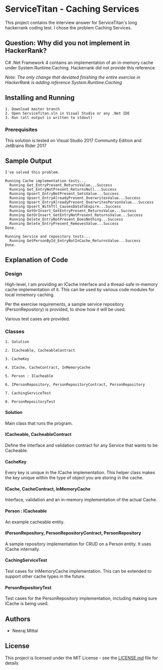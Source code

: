 # ServiceTitan - Caching Services

This project contains the interview answer for ServiceTitan's long hackerrank coding test. I chose the problem Caching Services.

## Question: Why did you not implement in HackerRank?
C# .Net Framework 4 contains an implementation of an in-memory cache under System.Runtime.Caching. Hackerrank did not provide this reference.

*Note: The only change that deviated finishing the entire exercise in HackerRank is adding reference System.Runtime.Caching*

## Installing and Running

```
1. Download master branch
2. Open ServiceTitan.sln in Visual Studio or any .Net IDE
3. Run (all output is written to stdout)
```

### Prerequisites
This solution is tested on Visual Studio 2017 Community Edition and JetBrains Rider 2017

## Sample Output

```
I've solved this problem.

Running Cache implementation tests...
  Running Get_EntryPresent_ReturnsValue...Success
  Running Get_EntryNotPresent_ReturnsNull...Success
  Running Upsert_EntryNotPresent_SetsValue...Success
  Running Upsert_EntryAlreadyPresent_OverwritesValue...Success
  Running Upsert_EntryAlreadyPresent_OverwritesPersonValue...Success
  Running Upsert_WithTtl_CausesDataToExpire...Success
  Running GetOrInsert_GetEntryPresent_ReturnsValue...Success
  Running GetOrInsert_GetEntryNotPresent_ReturnsValue...Success
  Running Delete_EntryNotPresent_DoesNothing...Success
  Running Delete_EntryPresent_RemovesValue...Success
Done.

Running Service and repository tests...
  Running GetPersonById_EntryNotInCache_ReturnsValue...Success
Done.
```

## Explanation of Code

### Design
High-level, I am providing an ICache interface and a thread-safe in-memory cache implementation of it. This can be used by various code modules for local inmemory caching.

Per the exercise requirements, a sample service repository (PersonRepository) is provided, to show how it will be used.

Various test cases are provided.

### Classes
```
1. Solution

2. ICacheable, CacheableContract

3. CacheKey

4. ICache, CacheContract, InMemoryCache

5. Person : ICacheable

6. IPersonRepository, PersonRepositoryContract, PersonRepository

7. CachingServiceTest

8. PersonRepositoryTest

```

#### Solution
Main class that runs the program.

#### ICacheable, CacheableContract
Define the interface and validation contract for any Service that wants to be Cacheable.

#### CacheKey
Every key is unique in the ICache implementation. This helper class makes the key unique within the type of object you are storing in the cache.

#### ICache, CacheContract, InMemoryCache
Interface, validation and an in-memory implementation of the actual Cache.

#### Person : ICacheable
An example cacheable entity.

#### IPersonRepository, PersonRepositoryContract, PersonRepository
A sample repository implementation for CRUD on a Person entity. It uses ICache internally.

#### CachingServiceTest
Test cases for InMemoryCache implementation. This can be extended to support other cache types in the future.

#### PersonRepositoryTest
Test cases for the PersonRepository implementation, including making sure ICache is being used.

## Authors

* Neeraj Mittal

## License

This project is licensed under the MIT License - see the [LICENSE.md](LICENSE.md) file for details
